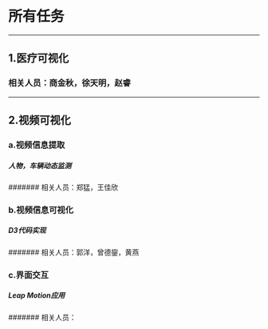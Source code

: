# 所有任务

***

## 1.医疗可视化

### 相关人员：商金秋，徐天明，赵睿


***

## 2.视频可视化

### a.视频信息提取

##### 人物，车辆动态监测

####### 相关人员：郑猛，王佳欣

### b.视频信息可视化

##### D3代码实现

####### 相关人员：郭洋，曾德鋆，黄燕

### c.界面交互

##### Leap Motion应用

####### 相关人员：
